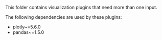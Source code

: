 This folder contains visualization plugins that need more than one input.

The following dependencies are used by these plugins:
- plotly~=5.6.0
- pandas~=1.5.0
